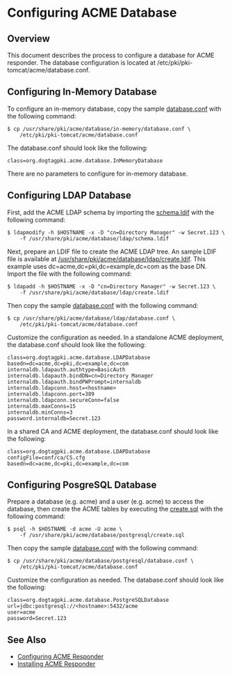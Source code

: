 Configuring ACME Database
=========================

## Overview

This document describes the process to configure a database for ACME responder.
The database configuration is located at /etc/pki/pki-tomcat/acme/database.conf.

## Configuring In-Memory Database

To configure an in-memory database, copy the sample [database.conf](../../../base/acme/database/in-memory/database.conf) with the following command:

```
$ cp /usr/share/pki/acme/database/in-memory/database.conf \
    /etc/pki/pki-tomcat/acme/database.conf
```

The database.conf should look like the following:

```
class=org.dogtagpki.acme.database.InMemoryDatabase
```

There are no parameters to configure for in-memory database.

## Configuring LDAP Database

First, add the ACME LDAP schema by importing the [schema.ldif](../../../base/acme/database/ldap/schema.ldif) with the following command:

```
$ ldapmodify -h $HOSTNAME -x -D "cn=Directory Manager" -w Secret.123 \
    -f /usr/share/pki/acme/database/ldap/schema.ldif
```

Next, prepare an LDIF file to create the ACME LDAP tree.
An sample LDIF file is available at [/usr/share/pki/acme/database/ldap/create.ldif](../../../base/acme/database/ldap/create.ldif).
This example uses dc=acme,dc=pki,dc=example,dc=com as the base DN.
Import the file with the following command:

```
$ ldapadd -h $HOSTNAME -x -D "cn=Directory Manager" -w Secret.123 \
    -f /usr/share/pki/acme/database/ldap/create.ldif
```

Then copy the sample [database.conf](../../../base/acme/database/ldap/database.conf) with the following command:

```
$ cp /usr/share/pki/acme/database/ldap/database.conf \
    /etc/pki/pki-tomcat/acme/database.conf
```

Customize the configuration as needed. In a standalone ACME deployment, the database.conf should look like the following:

```
class=org.dogtagpki.acme.database.LDAPDatabase
basedn=dc=acme,dc=pki,dc=example,dc=com
internaldb.ldapauth.authtype=BasicAuth
internaldb.ldapauth.bindDN=cn=Directory Manager
internaldb.ldapauth.bindPWPrompt=internaldb
internaldb.ldapconn.host=<hostname>
internaldb.ldapconn.port=389
internaldb.ldapconn.secureConn=false
internaldb.maxConns=15
internaldb.minConns=3
password.internaldb=Secret.123
```

In a shared CA and ACME deployment, the database.conf should look like the following:

```
class=org.dogtagpki.acme.database.LDAPDatabase
configFile=conf/ca/CS.cfg
basedn=dc=acme,dc=pki,dc=example,dc=com
```

## Configuring PosgreSQL Database

Prepare a database (e.g. acme) and a user (e.g. acme) to access the database,
then create the ACME tables by executing the [create.sql](../../../base/acme/database/postgresql/create.sql)
with the following command:

```
$ psql -h $HOSTNAME -d acme -U acme \
    -f /usr/share/pki/acme/database/postgresql/create.sql
```

Then copy the sample [database.conf](../../../base/acme/database/postgresql/database.conf) with the following command:

```
$ cp /usr/share/pki/acme/database/postgresql/database.conf \
    /etc/pki/pki-tomcat/acme/database.conf
```

Customize the configuration as needed. The database.conf should look like the following:

```
class=org.dogtagpki.acme.database.PostgreSQLDatabase
url=jdbc:postgresql://<hostname>:5432/acme
user=acme
password=Secret.123
```

## See Also

* [Configuring ACME Responder](https://www.dogtagpki.org/wiki/Configuring_ACME_Responder)
* [Installing ACME Responder](Installing_ACME_Responder.md)
